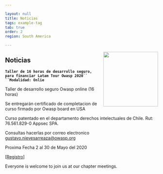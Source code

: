 ```yaml
---

layout: null
title: Noticias
tags: example-tag
tab: true
order: 2
region: South America 

---
```





<img width="180px" align="right" style="float: right;" src="assets/images/450px-Logodef_png_(2).png">

## Noticias

**`Taller de 16 horas de desarrollo seguro, para financiar Latam Tour Owasp 2020``   ``Modalidad: Onlie`**

Taller de desarrollo seguro Owasp online (16 horas)

Se entregarán certificado de completacion de curso firmado por Owasp board en USA

Curso patentado en el departamento derechos intelectuales de Chile.
Rut: 76.561.829-0
Appsec SPA.

Consultas hacerlas por correo electronico gustavo.nievesarreaza@owasp.org

Proxima Fecha 2 al 30 de Mayo del 2020

[[Registro](https://docs.google.com/forms/u/3/d/e/1FAIpQLSdVW3UT6oPGvhanALP_LrL0jBU_VTAgeY73HBJGwn_QgJ7ZkA/viewform)]


Everyone is welcome to join us at our chapter meetings.



